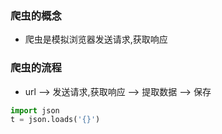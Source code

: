 ### 爬虫的概念
- 爬虫是模拟浏览器发送请求,获取响应

### 爬虫的流程
- url --> 发送请求,获取响应 --> 提取数据 --> 保存

```python
import json 
t = json.loads('{}')
```